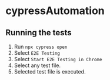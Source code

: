 # cypressAutomation
## Running the tests
  1. Run `npx cypress open`
  2. Select `E2E Testing`
  3. Select `Start E2E Testing in Chrome`
  4. Select any test file.
  5. Selected test file is executed.